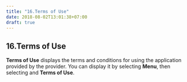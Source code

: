 ```yaml
---
title: "16.Terms of Use"
date: 2018-08-02T13:01:38+07:00
draft: true
---
```


## 16.Terms of Use

**Terms of Use** displays  the terms and conditions for using the application provided by the provider. You can display it by selecting **Menu**, then selecting and **Terms of Use**.
